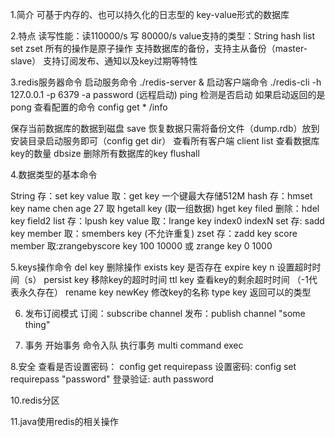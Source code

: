 
1.简介
   可基于内存的、也可以持久化的日志型的 key-value形式的数据库

2.特点
  读写性能：读110000/s  写 80000/s
  value支持的类型：String hash list set zset
  所有的操作是原子操作
  支持数据库的备份，支持主从备份（master-slave）
  支持订阅发布、通知以及key过期等特性

3.redis服务器命令
  启动服务命令  ./redis-server &
  启动客户端命令  ./redis-cli -h 127.0.0.1 -p 6379 -a password (远程启动)
                  ping 检测是否启动 如果启动返回的是pong
  查看配置的命令 config get *   /info

   保存当前数据库的数据到磁盘 save
   恢复数据只需将备份文件（dump.rdb）放到安装目录启动服务即可（config get dir）
   查看所有客户端 client list
   查看数据库key的数量  dbsize
   删除所有数据库的key  flushall



4.数据类型的基本命令

  String   存：set key value  取：get key  一个键最大存储512M
  hash     存：hmset  key  name chen age 27   取 hgetall key
               (取一组数据)  hget key filed   删除：hdel key field2
  list     存：lpush key value    取：lrange key index0   indexN
  set      存: sadd key member  取：smembers key (不允许重复)
  zset     存：zadd key score member  取:zrangebyscore  key 100 10000      或 zrange key 0 1000

5.keys操作命令
  del key  删除操作
  exists key 是否存在
  expire key n  设置超时时间（s）
  persist key  移除key的超时时间
  ttl key  查看key的剩余超时时间 （-1代表永久存在）
  rename  key newKey   修改key的名称
  type key 返回可以的类型


 6. 发布订阅模式
   订阅：subscribe channel
   发布：publish channel "some thing"

 7. 事务
   开始事务 命令入队 执行事务
   multi    command   exec

8.安全
  查看是否设置密码： config get requirepass
  设置密码: config set requirepass "password"
  登录验证: auth password

10.redis分区


11.java使用redis的相关操作

















